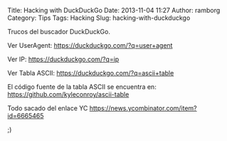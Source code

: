Title: Hacking with DuckDuckGo
Date: 2013-11-04 11:27
Author: ramborg
Category: Tips
Tags: Hacking
Slug: hacking-with-duckduckgo

Trucos del buscador DuckDuckGo.

Ver UserAgent: <https://duckduckgo.com/?q=user+agent>

Ver IP: <https://duckduckgo.com/?q=ip>

Ver Tabla ASCII: <https://duckduckgo.com/?q=ascii+table>

El código fuente de la tabla ASCII se encuentra en:
<https://github.com/kyleconroy/ascii-table>

Todo sacado del enlace YC <https://news.ycombinator.com/item?id=6665465>

;)
